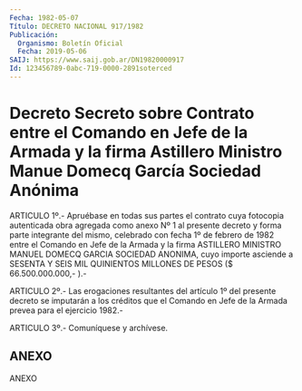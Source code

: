```yaml
---
Fecha: 1982-05-07
Título: DECRETO NACIONAL 917/1982
Publicación:
  Organismo: Boletín Oficial
  Fecha: 2019-05-06
SAIJ: https://www.saij.gob.ar/DN19820000917
Id: 123456789-0abc-719-0000-2891soterced
---
```

# Decreto Secreto sobre Contrato entre el Comando en Jefe de la Armada y la firma Astillero Ministro Manue Domecq García Sociedad Anónima

<a id="1"></a>
ARTICULO 1º.- Apruébase en todas sus partes el contrato cuya fotocopia autenticada obra agregada como anexo Nº 1 al presente decreto y forma parte integrante del mismo, celebrado con fecha 1º de febrero de 1982 entre el Comando en Jefe de la Armada y la firma ASTILLERO MINISTRO MANUEL DOMECQ GARCIA SOCIEDAD ANONIMA, cuyo importe asciende a SESENTA Y SEIS MIL QUINIENTOS MILLONES DE PESOS ($ 66.500.000.000,- ).-

<a id="2"></a>
ARTICULO 2º.- Las erogaciones resultantes del artículo 1º del presente decreto se imputarán a los créditos que el Comando en Jefe de la Armada prevea para el ejercicio 1982.-

<a id="3"></a>
ARTICULO 3º.- Comuníquese y archívese.

## ANEXO

ANEXO